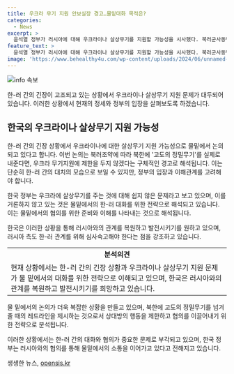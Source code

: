 ```yaml
---
title: 우크라 무기 지원 안보실장 경고…물밑대화 목적은?
categories:
  - News
excerpt: >
  윤석열 정부가 러시아에 대해 우크라이나 살상무기를 지원할 가능성을 시사했다. 북러군사동맹에 따르면 북한에 고도의 정밀무기를 제공할 경우, 우크라에 무기를 지원하는 것에 제한을 두지 않을 것이라는 구체적 경고로 해석됐다. 이는 한러 간의 물밑대화를 위한 사전 포석으로도 이해되지만, 결국 러시아의 행보를 지켜보며 한러 대화를 위한 결정을 미룬 것으로 분석되고 있다. 함께하여 한러관계를 복원·발전시키고 싶다면 러시아가 심사숙고해야 한다는 메시지가 담겨 있다. 강경한 행동보다는 물밑에서의 협상을 통해 상황을 해소하려는 모습이었다.
feature_text: >
  윤석열 정부가 러시아에 대해 우크라이나 살상무기를 지원할 가능성을 시사했다. 북러군사동맹에 따르면 북한에 고도의 정밀무기를 제공할 경우, 우크라에 무기를 지원하는 것에 제한을 두지 않을 것이라는 구체적 경고로 해석됐다. 이는 한러 간의 물밑대화를 위한 사전 포석으로도 이해되지만, 결국 러시아의 행보를 지켜보며 한러 대화를 위한 결정을 미룬 것으로 분석되고 있다. 함께하여 한러관계를 복원·발전시키고 싶다면 러시아가 심사숙고해야 한다는 메시지가 담겨 있다. 강경한 행동보다는 물밑에서의 협상을 통해 상황을 해소하려는 모습이었다.
image: 'https://www.behealthy4u.com/wp-content/uploads/2024/06/unnamed-file.png'
---
```


<p><img src="https://www.behealthy4u.com/wp-content/uploads/2024/06/unnamed-file.png" alt="info 속보" /></p>

<p>한-러 간의 긴장이 고조되고 있는 상황에서 우크라이나 살상무기 지원 문제가 대두되어 있습니다. 이러한 상황에서 현재의 정세와 정부의 입장을 살펴보도록 하겠습니다.</p>

<h2 data-ke-size="size26">한국의 우크라이나 살상무기 지원 가능성</h2>

<p>한-러 간의 긴장 상황에서 우크라이나에 대한 살상무기 지원 가능성으로 물밑에서 논의되고 있다고 합니다. 이번 논의는 북러조약에 따라 북한에 '고도의 정밀무기'를 실제로 내준다면, 우크라 무기지원에 제한을 두지 않겠다는 구체적인 경고로 해석됩니다. 이는 단순히 한-러 간의 대치의 모습으로 보일 수 있지만, 정부의 입장과 이해관계를 고려해야 합니다.</p>

<p>한국 정부는 우크라에 살상무기를 주는 것에 대해 쉽지 않은 문제라고 보고 있으며, 이를 거론하지 않고 있는 것은 물밑에서의 한-러 대화를 위한 전략으로 해석되고 있습니다. 이는 물밑에서의 협의를 위한 준비와 이해를 나타내는 것으로 해석됩니다.</p>

<p>한국은 이러한 상황을 통해 러시아와의 관계를 복원하고 발전시키기를 원하고 있으며, 러시아 측도 한-러 관계를 위해 심사숙고해야 한다는 점을 강조하고 있습니다.</p>

<table>
  <tr>
    <td style="text-align: center; height: 17px;"><b>분석의견</b></td>
  </tr>
  <tr>
    <td>현재 상황에서는 한-러 간의 긴장 상황과 우크라이나 살상무기 지원 문제가 물 밑에서의 대화를 위한 전략으로 이해되고 있으며, 한국은 러시아와의 관계를 복원하고 발전시키기를 희망하고 있습니다.</td>
  </tr>
</table>

<p>물 밑에서의 논의가 더욱 복잡한 상황을 만들고 있으며, 북한에 고도의 정밀무기를 넘겨줄 때의 레드라인을 제시하는 것으로서 상대방의 행동을 제한하고 협의를 이끌어내기 위한 전략으로 분석됩니다.</p>

<p>이러한 상황에서는 한-러 간의 대화와 협의가 중요한 문제로 부각되고 있으며, 한국 정부는 러시아와의 협의를 통해 물밑에서의 소통을 이어가고 있다고 전해지고 있습니다.</p>
생생한 뉴스, <a href="https://opensis.kr" rel="dofollow">opensis.kr</a>


